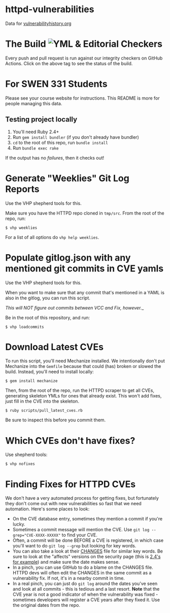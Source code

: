 # httpd-vulnerabilities
Data for [vulnerabilityhistory.org](http://vulnerabilityhistory.org/)

# The Build ![YML & Editorial Checkers](https://github.com/VulnerabilityHistoryProject/httpd-vulnerabilities/workflows/YML%20&%20Editorial%20Checkers/badge.svg)

Every push and pull request is run against our integrity checkers on GitHub Actions. Click on the above tag to see the status of the build.

# For SWEN 331 Students


Please see your course website for instructions. This README is more for people managing this data.

## Testing project locally

1. You'll need Ruby 2.4+
2. Run `gem install bundler` (if you don't already have bundler)
3. `cd` to the root of this repo, run `bundle install`
4. Run `bundle exec rake`

If the output has no *failures*, then it checks out!

# Generate "Weeklies" Git Log Reports

Use the VHP shepherd tools for this.

Make sure you have the HTTPD repo cloned in `tmp/src`. From the root of the repo, run:

```
$ vhp weeklies
```

For a list of all options do `vhp help weeklies`.


# Populate gitlog.json with any mentioned git commits in CVE yamls

Use the VHP shepherd tools for this.

When you want to make sure that any commit that's mentioned in a YAML is also in the gitlog, you can run this script.

_This will NOT figure out commits between VCC and Fix, however.__

Be in the root of this repository, and run:

```
$ vhp loadcommits
```

# Download Latest CVEs

To run this script, you'll need Mechanize installed. We intentionally don't put Mechanize into the `Gemfile` because that could (has) broken or slowed the build. Instead, you'll need to install locally:

```
$ gem install mechanize
```

Then, from the root of the repo, run the HTTPD scraper to get all CVEs, generating skeleton YMLs for ones that already exist. This won't add fixes, just fill in the CVE into the skeleton.

```
$ ruby scripts/pull_latest_cves.rb
```

Be sure to inspect this before you commit them.

# Which CVEs don't have fixes?

Use shepherd tools:

```
$ vhp nofixes
```

# Finding Fixes for HTTPD CVEs

We don't have a very automated process for getting fixes, but fortunately they don't come out with new vulnerabilities so fast that we need automation. Here's some places to look:

* On the CVE database entry, sometimes they mention a commit if you're lucky.
* Sometimes a commit message will mention the CVE. Use `git log --grep="CVE-XXXX-XXXXX"` to find your CVE.
* Often, a commit will be done BEFORE a CVE is registered, in which case you'll want to do `git log --grep` but looking for key words.
* You can also take a look at their [CHANGES](https://github.com/apache/httpd/blob/trunk/CHANGES) file for similar key words. Be sure to look at the "affects" versions on the security page (this is [2.4's for example](https://httpd.apache.org/security/vulnerabilities_24.html)) and make sure the date makes sense.
* In a pinch, you can use GitHub to do a blame on the CHANGES file. HTTPD devs will often edit the CHANGES in the same commit as a vulnerability fix. If not, it's in a nearby commit in time.
* In a real pinch, you can just do `git log` around the dates you've seen and look at all commits - this is tedious and a last resort. **Note** that the CVE year is not a good indicator of when the vulnerability was fixed - sometimes developers will register a CVE years after they fixed it. Use the original dates from the repo.
